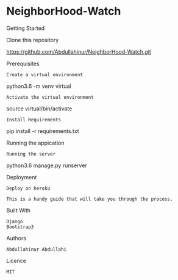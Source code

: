 # NeighborHood-Watch

Getting Started

Clone this repository

https://github.com/Abdullahinur/NeighborHood-Watch.git

Prerequisites

    Create a virtual environment

python3.6 -m venv virtual

    Activate the virtual environment

 source virtual/bin/activate

    Install Requirements

 pip install -r requirements.txt


Running the appication

    Running the server

python3.6 manage.py runserver

Deployment

    Deploy on heroku

    This is a handy guide that will take you through the process.

Built With

    Django
    Bootstrap3

Authors

    Abdullahinur Abdullahi

Licence

    MIT
